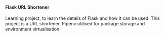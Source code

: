 #### Flask URL Shortener ####
Learning project, to learn the details of Flask and how it can be used. This project is a URL shortener.
Pipenv utilised for package storage and environment virtualisation. 